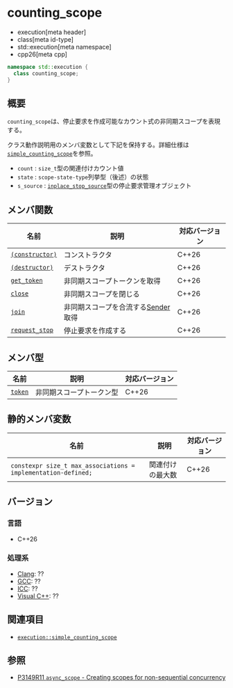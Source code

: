 # counting_scope
* execution[meta header]
* class[meta id-type]
* std::execution[meta namespace]
* cpp26[meta cpp]

```cpp
namespace std::execution {
  class counting_scope;
}
```

## 概要
`counting_scope`は、停止要求を作成可能なカウント式の非同期スコープを表現する。


クラス動作説明用のメンバ変数として下記を保持する。詳細仕様は[`simple_counting_scope`](simple_counting_scope.md)を参照。

- `count` : `size_t`型の関連付けカウント値
- `state` : `scope-state-type`列挙型（後述）の状態
- `s_source` : [`inplace_stop_source`](/reference/stop_token/inplace_stop_source.md)型の停止要求管理オブジェクト


## メンバ関数

| 名前 | 説明 | 対応バージョン |
|------|------|----------------|
| [`(constructor)`](counting_scope/op_constructor.md) | コンストラクタ | C++26 |
| [`(destructor)`](counting_scope/op_destructor.md) | デストラクタ | C++26 |
| [`get_token`](counting_scope/get_token.md) | 非同期スコープトークンを取得 | C++26 |
| [`close`](counting_scope/close.md) | 非同期スコープを閉じる | C++26 |
| [`join`](counting_scope/join.md) | 非同期スコープを合流する[Sender](sender.md)取得 | C++26 |
| [`request_stop`](counting_scope/request_stop.md) | 停止要求を作成する | C++26 |

## メンバ型

| 名前 | 説明 | 対応バージョン |
|------|------|----------------|
| [`token`](counting_scope/token.md) | 非同期スコープトークン型 | C++26 |

## 静的メンバ変数

| 名前 | 説明 | 対応バージョン |
|------|------|----------------|
| `constexpr size_t max_associations = implementation-defined;` | 関連付けの最大数 | C++26 |


## バージョン
### 言語
- C++26

### 処理系
- [Clang](/implementation.md#clang): ??
- [GCC](/implementation.md#gcc): ??
- [ICC](/implementation.md#icc): ??
- [Visual C++](/implementation.md#visual_cpp): ??


## 関連項目
- [`execution::simple_counting_scope`](simple_counting_scope.md)


## 参照
- [P3149R11 `async_scope` - Creating scopes for non-sequential concurrency](https://open-std.org/jtc1/sc22/wg21/docs/papers/2025/p3149r11.html)
